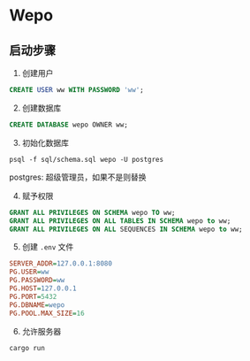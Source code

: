 # Wepo

## 启动步骤

1. 创建用户

```sql
CREATE USER ww WITH PASSWORD 'ww';
```

2. 创建数据库

```sql
CREATE DATABASE wepo OWNER ww;
```

3. 初始化数据库

```shell
psql -f sql/schema.sql wepo -U postgres
```
postgres: 超级管理员，如果不是则替换

4. 赋予权限

```sql
GRANT ALL PRIVILEGES ON SCHEMA wepo TO ww;
GRANT ALL PRIVILEGES ON ALL TABLES IN SCHEMA wepo to ww;
GRANT ALL PRIVILEGES ON ALL SEQUENCES IN SCHEMA wepo to ww;
```

5. 创建 `.env` 文件

```ini
SERVER_ADDR=127.0.0.1:8080
PG.USER=ww
PG.PASSWORD=ww
PG.HOST=127.0.0.1
PG.PORT=5432
PG.DBNAME=wepo
PG.POOL.MAX_SIZE=16
```

6. 允许服务器

```shell
cargo run
```